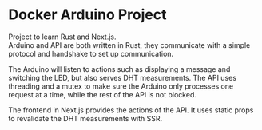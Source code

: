 # Docker Arduino Project

Project to learn Rust and Next.js.  
Arduino and API are both written in Rust, they communicate with a simple protocol and handshake to set up communication.

The Arduino will listen to actions such as displaying a message and switching the LED, but also serves DHT measurements.
The API uses threading and a mutex to make sure the Arduino only processes one request at a time, while the rest of the API is not blocked.

The frontend in Next.js provides the actions of the API. It uses static props to revalidate the DHT measurements with SSR.
